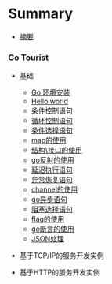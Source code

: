 # Summary

* [摘要](README.md)

### Go Tourist

* 基础
  * [Go 环境安装](go-tour/basic/installgo.md)
  * [Hello world](go-tour/basic/helloworld.md)
  * [条件控制语句](go-tour/basic/if.md)
  * [循环控制语句](go-tour/basic/loop.md)
  * [条件选择语句](go-tour/basic/switch.md)
  * [map的使用](go-tour/basic/map.md)
  * [结构\接口的使用](go-tour/basic/struct.md)
  * [go反射的使用](go-tour/basic/reflect.md)
  * [延迟执行语句](go-tour/improve/defer.md)
  * [异常恢复语句](go-tour/improve/recover.md)
  * [channel的使用](go-tour/improve/chan.md)
  * [go异步语句](go-tour/improve/gofunc.md)
  * [阻塞选择语句](go-tour/improve/select.md)
  * [flag的使用](go-tour/improve/flag.md)
  * [go断言的使用](go-tour/improve/asset.md)
  * [JSON处理](go-tour/improve/json.md)

* 基于TCP/IP的服务开发实例

* 基于HTTP的服务开发实例
